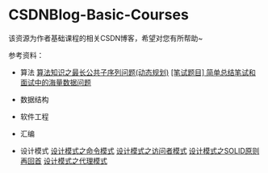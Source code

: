 # CSDNBlog-Basic-Courses
该资源为作者基础课程的相关CSDN博客，希望对您有所帮助~

参考资料：

- 算法
[算法知识之最长公共子序列问题(动态规划)](https://blog.csdn.net/Eastmount/article/details/14162173 )
[[笔试题目] 简单总结笔试和面试中的海量数据问题](https://blog.csdn.net/Eastmount/article/details/48944443)

- 数据结构

- 软件工程

- 汇编

- 设计模式
[设计模式之命令模式](https://blog.csdn.net/Eastmount/article/details/8915991)
[设计模式之访问者模式](https://blog.csdn.net/Eastmount/article/details/8738900)
[设计模式之SOLID原则再回首](https://blog.csdn.net/Eastmount/article/details/41575053)
[设计模式之代理模式](https://blog.csdn.net/Eastmount/article/details/8790682)

